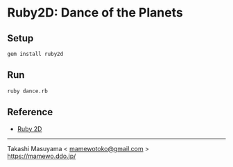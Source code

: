 Ruby2D: Dance of the Planets
================================

Setup
-------

```
gem install ruby2d
```

Run
------

```
ruby dance.rb
```

Reference
-------------

* [Ruby 2D](https://www.ruby2d.com/)

----
Takashi Masuyama < mamewotoko@gmail.com >  
https://mamewo.ddo.jp/
